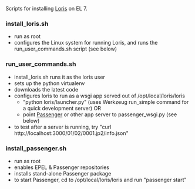 Scripts for installing [Loris](https://github.com/loris-imageserver/loris) on EL 7.

### install_loris.sh
- run as root
- configures the Linux system for running Loris, and runs the run_user_commands.sh script (see below)

### run_user_commands.sh
- install_loris.sh runs it as the loris user
- sets up the python virtualenv
- downloads the latest code
- configures loris to run as a wsgi app served out of /opt/local/loris/loris
  - "python loris/launcher.py" (uses Werkzeug run_simple command for a quick development server) OR
  - point [Passenger](https://www.phusionpassenger.com/) or other app server to passenger_wsgi.py (see below)
- to test after a server is running, try "curl http://localhost:3000/01/02/0001.jp2/info.json"

### install_passenger.sh
- run as root
- enables EPEL & Passenger repositories
- installs stand-alone Passenger package
- to start Passenger, cd to /opt/local/loris/loris and run "passenger start"
